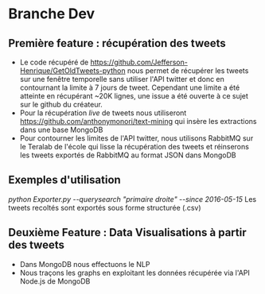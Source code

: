 # Branche Dev 
## Première feature : récupération des tweets
* Le code récupéré de https://github.com/Jefferson-Henrique/GetOldTweets-python nous permet de récupérer les tweets sur une fenêtre temporelle sans utiliser l'API twitter et donc en contournant la limite à 7 jours de tweet. Cependant une limite a été atteinte en récupérant ~20K lignes, une issue a été ouverte à ce sujet sur le github du créateur.
* Pour la récupération _live_ de tweets nous utiliseront https://github.com/anthonymonori/text-mining qui insère les extractions dans une base MongoDB
* Pour contourner les limites de l'API twitter, nous utilisons RabbitMQ sur le Teralab de l'école qui lisse la récupération des tweets et réinserons les tweets exportés de RabbitMQ au format JSON dans MongoDB
## Exemples d'utilisation

_python Exporter.py --querysearch "primaire droite" --since 2016-05-15_
Les tweets recoltés sont exportés sous forme structurée (.csv)

## Deuxième Feature : Data Visualisations à partir des tweets

* Dans MongoDB nous effectuons le NLP
* Nous traçons les graphs en exploitant les données récupérée via l'API Node.js de MongoDB
